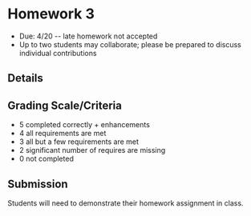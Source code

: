 # Homework 3

* Due: 4/20 -- late homework not accepted
* Up to two students may collaborate; please be prepared to discuss individual contributions

## Details

## Grading Scale/Criteria

* 5 completed correctly + enhancements
* 4 all requirements are met
* 3 all but a few requirements are met
* 2 significant number of requires are missing
* 0 not completed

## Submission

Students will need to demonstrate their homework assignment in class.
